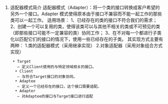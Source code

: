 1. 适配器模式简介
     适配器模式（Adapter）：将一个类的接口转换成客户希望的另外一个接口。Adapter 模式使得原本由于接口不兼容而不能一起工作的那些类可以一起工作。
     适用场景：
     1、已经存在的类的接口不符合我们的需求；
     2、创建一个可以复用的类，使得该类可以与其他不相关的类或不可预见的类（即那些接口可能不一定兼容的类）协同工作；
     3、在不对每一个都进行子类化以匹配它们的接口的情况下，使用一些已经存在的子类。
     其实现方式主要有两种：
     1.类的适配器模式（采用继承实现）
     2.对象适配器（采用对象组合方式实现）


        • Target
          — 定义Client使用的与特定领域相关的接口。
         • Client
          — 与符合Target接口的对象协同。
         • Adaptee
          — 定义一个已经存在的接口，这个接口需要适配。
         • Adapter
          — 对Adaptee的接口与Target接口进行适配